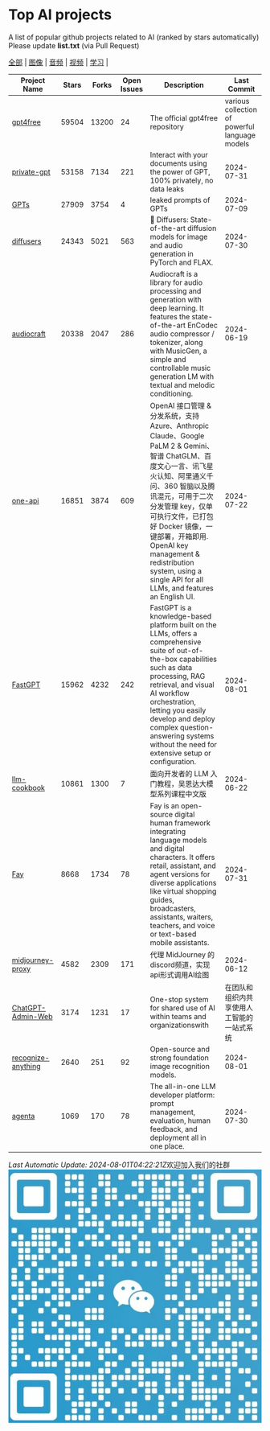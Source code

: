 # Top AI projects
A list of popular github projects related to AI (ranked by stars automatically)
Please update **list.txt** (via Pull Request)

<a href="./README.md">全部</a> |   <a href="./READMEpicture.md">图像</a> |   <a href="./READMEaudio.md">音频</a> | <a href="./READMEvideo.md">视频</a> | <a href="./READMElearn.md">学习</a> | 

| Project Name | Stars | Forks | Open Issues | Description | Last Commit |
| ------------ | ----- | ----- | ----------- | ----------- | ----------- |
| [gpt4free](https://github.com/xtekky/gpt4free) | 59504 | 13200 | 24 | The official gpt4free repository | various collection of powerful language models | 2024-07-13 |
| [private-gpt](https://github.com/zylon-ai/private-gpt) | 53158 | 7134 | 221 | Interact with your documents using the power of GPT, 100% privately, no data leaks | 2024-07-31 |
| [GPTs](https://github.com/linexjlin/GPTs) | 27909 | 3754 | 4 | leaked prompts of GPTs | 2024-07-09 |
| [diffusers](https://github.com/huggingface/diffusers) | 24343 | 5021 | 563 | 🤗 Diffusers: State-of-the-art diffusion models for image and audio generation in PyTorch and FLAX. | 2024-07-30 |
| [audiocraft](https://github.com/facebookresearch/audiocraft) | 20338 | 2047 | 286 | Audiocraft is a library for audio processing and generation with deep learning. It features the state-of-the-art EnCodec audio compressor / tokenizer, along with MusicGen, a simple and controllable music generation LM with textual and melodic conditioning. | 2024-06-19 |
| [one-api](https://github.com/songquanpeng/one-api) | 16851 | 3874 | 609 | OpenAI 接口管理 & 分发系统，支持 Azure、Anthropic Claude、Google PaLM 2 & Gemini、智谱 ChatGLM、百度文心一言、讯飞星火认知、阿里通义千问、360 智脑以及腾讯混元，可用于二次分发管理 key，仅单可执行文件，已打包好 Docker 镜像，一键部署，开箱即用. OpenAI key management & redistribution system, using a single API for all LLMs, and features an English UI. | 2024-07-22 |
| [FastGPT](https://github.com/labring/FastGPT) | 15962 | 4232 | 242 | FastGPT is a knowledge-based platform built on the LLMs, offers a comprehensive suite of out-of-the-box capabilities such as data processing, RAG retrieval, and visual AI workflow orchestration, letting you easily develop and deploy complex question-answering systems without the need for extensive setup or configuration. | 2024-08-01 |
| [llm-cookbook](https://github.com/datawhalechina/llm-cookbook) | 10861 | 1300 | 7 | 面向开发者的 LLM 入门教程，吴恩达大模型系列课程中文版 | 2024-06-22 |
| [Fay](https://github.com/xszyou/Fay) | 8668 | 1734 | 78 | Fay is an open-source digital human framework integrating language models and digital characters. It offers retail, assistant, and agent versions for diverse applications like virtual shopping guides, broadcasters, assistants, waiters, teachers, and voice or text-based mobile assistants. | 2024-07-31 |
| [midjourney-proxy](https://github.com/novicezk/midjourney-proxy) | 4582 | 2309 | 171 | 代理 MidJourney 的discord频道，实现api形式调用AI绘图 | 2024-06-12 |
| [ChatGPT-Admin-Web](https://github.com/AprilNEA/ChatGPT-Admin-Web) | 3174 | 1231 | 17 | One-stop system for shared use of AI within teams and organizationswith | 在团队和组织内共享使用人工智能的一站式系统 | 2023-12-27 |
| [recognize-anything](https://github.com/xinyu1205/recognize-anything) | 2640 | 251 | 92 | Open-source and strong foundation image recognition models. | 2024-08-01 |
| [agenta](https://github.com/Agenta-AI/agenta) | 1069 | 170 | 78 | The all-in-one LLM developer platform: prompt management, evaluation, human feedback, and deployment all in one place. | 2024-07-30 |

*Last Automatic Update: 2024-08-01T04:22:21Z*欢迎加入我们的社群 ![](https://raw.githubusercontent.com/mouuii/picture/master/weichat.jpg) 